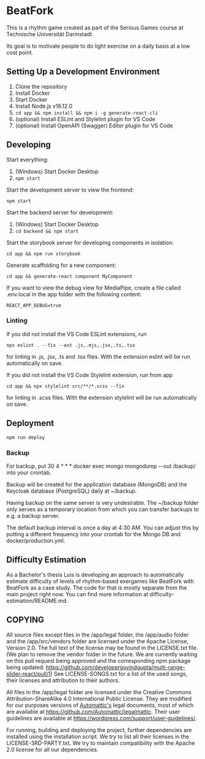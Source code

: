 # BeatFork

This is a rhythm game created as part of the Serious Games course at Technische Universität Darmstadt.

Its goal is to motivate people to do light exercise on a daily basis at a low cost point.

## Setting Up a Development Environment

1. Clone the repository
2. Install Docker
3. Start Docker
4. Install Node.js v16.12.0
5. ```cd app && npm install && npm i -g generate-react-cli```
6. (optional) Install ESLint and Stylelint plugin for VS Code
7. (optional) Install OpenAPI (Swagger) Editor plugin for VS Code

## Developing

Start everything:

1. (Windows) Start Docker Desktop
2. `npm start`

Start the development server to view the frontend:

```npm start```

Start the backend server for development:

1. (Windows) Start Docker Desktop
2. ```cd backend && npm start```

Start the storybook server for developing components in isolation:

```cd app && npm run storybook```

Generate scaffolding for a new component:

```cd app && generate-react component MyComponent```

If you want to view the debug view for MediaPipe, create a file called .env.local in the app folder with the following content:

```
REACT_APP_DEBUG=true
```

### Linting

If you did not install the VS Code ESLint extensions, run

```npx eslint . --fix --ext .js,.mjs,.jsx,.ts,.tsx```

for linting in .js, .jsx, .ts and .tsx files. With the extension eslint will be run automatically on save.

If you did not install the VS Code Stylelint extension, run from app

```cd app && npx stylelint src/**/*.scss --fix```

for linting in .scss files. With the extension stylelint will be run automatically on save.

## Deployment

```npm run deploy```

### Backup

For backup, put 30 4 * * * docker exec mongo mongodump --out /backup/ into your crontab.

Backup will be created for the application database (MongoDB) and the Keycloak database (PostgreSQL) daily at ~/backup.

Having backup on the same server is very undesirable. The ~/backup folder only serves as a temporary location from which you can transfer backups to e.g. a backup server.

The default backup interval is once a day at 4:30 AM. You can adjust this by putting a different frequency into your crontab for the Mongo DB and docker/production.yml.

## Difficulty Estimation

As a Bachelor's thesis Luis is developing an approach to automatically estimate difficulty of levels of rhythm-based exergames like BeatFork with BeatFork as a case study. The code for that is mostly separate from the main project right now. You can find more information at difficulty-estimation/README.md.

## COPYING

All source files except files in the /app/legal folder, the /app/audio folder and the /app/src/vendors folder are licensed under the Apache License, Version 2.0. The full text of the license may be found in the LICENSE.txt file. (We plan to remove the vendor folder in the future. We are currently waiting on this pull request being approved and the corresponding npm package being updated: https://github.com/developergovindgupta/multi-range-slider-react/pull/1) See LICENSE-SONGS.txt for a list of the used songs, their licenses and attribution to their authors.

All files in the /app/legal folder are licensed under the Creative Commons Attribution-ShareAlike 4.0 International Public License. They are modified for our purposes versions of [Automattic's](https://automattic.com/) legal documents, most of which are available at https://github.com/Automattic/legalmattic. Their user guidelines are available at https://wordpress.com/support/user-guidelines/.

For running, building and deploying the project, further dependencies are installed using the installation script. We try to list all their licenses in the LICENSE-3RD-PARTY.txt. We try to maintain compatibility with the Apache 2.0 license for all our dependencies.
